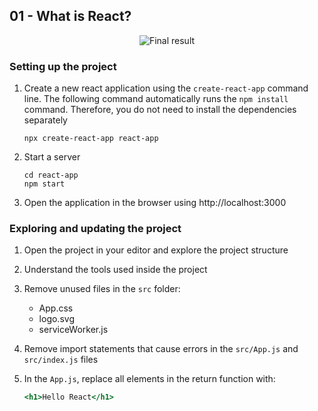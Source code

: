 ## 01 - What is React?

<div align="center">
   <img  alt="Final result" src="https://user-images.githubusercontent.com/4281887/93012694-844d1880-f5cc-11ea-9716-d88d0685011f.png">
</div>

### Setting up the project

1. Create a new react application using the `create-react-app` command line. The following command automatically runs the `npm install` command. Therefore, you do not need to install the dependencies separately

   ```
   npx create-react-app react-app
   ```

2. Start a server

   ```
   cd react-app
   npm start
   ```

3. Open the application in the browser using http://localhost:3000

### Exploring and updating the project

1. Open the project in your editor and explore the project structure

2. Understand the tools used inside the project

3. Remove unused files in the `src` folder:

   - App.css
   - logo.svg
   - serviceWorker.js

4. Remove import statements that cause errors in the `src/App.js` and `src/index.js` files

5. In the `App.js`, replace all elements in the return function with:

   ```jsx
   <h1>Hello React</h1>
   ```
